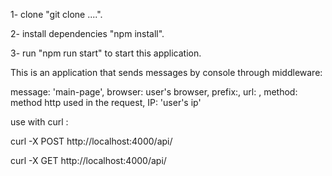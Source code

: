 1- clone "git clone ....".

2- install dependencies "npm install".

3- run "npm run start" to start this application.

This is an application that sends messages by console through middleware:

message: 'main-page',
  browser: user's browser,
  prefix:,
  url: ,
  method: method http used in the request,
  IP: 'user's ip'

use with curl : 

 curl -X POST http://localhost:4000/api/
 
 curl -X GET http://localhost:4000/api/
 
 

